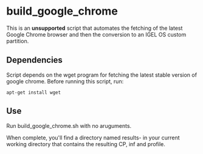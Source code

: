 # build_google_chrome
This is an **unsupported** script that automates the fetching of the latest Google Chrome browser and then the conversion to an IGEL OS custom partition.


## Dependencies

Script depends on the wget program for fetching the latest stable version of google chrome.  Before running this script, run:

``apt-get install wget``

## Use
Run build_google_chrome.sh with no aruguments.

When complete, you'll find a directory named results-<Chrome version> in your current working directory that contains the resulting CP, inf and profile.

